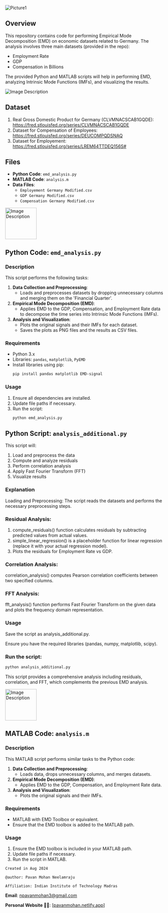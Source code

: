 ![Picture1](https://github.com/user-attachments/assets/7fc42212-6903-41ac-996b-895e09653c2a)

## Overview

This repository contains code for performing Empirical Mode Decomposition (EMD) on economic datasets related to Germany. The analysis involves three main datasets (provided in the repo):
- Employment Rate
- GDP
- Compensation in Billions

The provided Python and MATLAB scripts will help in performing EMD, analyzing Intrinsic Mode Functions (IMFs), and visualizing the results.

<img src="https://github.com/user-attachments/assets/4d88acf3-7439-4fb2-bc00-9973efe942bb" alt="Image Description" />

## Dataset

1.  Real Gross Domestic Product for Germany (CLVMNACSCAB1GQDE): https://fred.stlouisfed.org/series/CLVMNACSCAB1GQDE
2.  Dataset for Compensation of Employees: https://fred.stlouisfed.org/series/DEUCOMPQDSNAQ
3.  Dataset for Employement: https://fred.stlouisfed.org/series/LREM64TTDEQ156S#

## Files

- **Python Code**: `emd_analysis.py`
- **MATLAB Code**: `analysis.m`
- **Data Files**:
  - `Employement Germany Modified.csv`
  - `GDP Germany Modified.csv`
  - `Compensation Germany Modified.csv`

<img src="https://github.com/user-attachments/assets/d0bbce8c-7812-4a52-9f70-2cc44e779d00" alt="Image Description" width="100" />

## Python Code: `emd_analysis.py`

### Description
This script performs the following tasks:
1. **Data Collection and Preprocessing**: 
   - Loads and preprocesses datasets by dropping unnecessary columns and merging them on the 'Financial Quarter'.
2. **Empirical Mode Decomposition (EMD)**: 
   - Applies EMD to the GDP, Compensation, and Employment Rate data to decompose the time series into Intrinsic Mode Functions (IMFs).
3. **Analysis and Visualization**:
   - Plots the original signals and their IMFs for each dataset. 
   - Saves the plots as PNG files and the results as CSV files.

### Requirements
- Python 3.x
- Libraries: `pandas`, `matplotlib`, `PyEMD`
- Install libraries using pip:
  ```sh
  pip install pandas matplotlib EMD-signal
  ```

### Usage
1. Ensure all dependencies are installed.
2. Update file paths if necessary.
3. Run the script:
   ```sh
   python emd_analysis.py
   ```

## Python Script: `analysis_additional.py`

This script will:
1. Load and preprocess the data
2. Compute and analyze residuals
3. Perform correlation analysis
4. Apply Fast Fourier Transform (FFT)
5. Visualize results
   
### Explanation

Loading and Preprocessing: The script reads the datasets and performs the necessary preprocessing steps.

### Residual Analysis:

1. compute_residuals() function calculates residuals by subtracting predicted values from actual values.
2. simple_linear_regression() is a placeholder function for linear regression (replace it with your actual regression model).
3. Plots the residuals for Employment Rate vs GDP.

### Correlation Analysis:

correlation_analysis() computes Pearson correlation coefficients between two specified columns.

### FFT Analysis:

fft_analysis() function performs Fast Fourier Transform on the given data and plots the frequency domain representation.

### Usage

Save the script as analysis_additional.py.

Ensure you have the required libraries (pandas, numpy, matplotlib, scipy).

### Run the script:
  ```sh
python analysis_additional.py
  ```
This script provides a comprehensive analysis including residuals, correlation, and FFT, which complements the previous EMD analysis.

<img src="https://github.com/user-attachments/assets/17f51656-0151-4819-b111-879b180c8d94" alt="Image Description" width="100" />

## MATLAB Code: `analysis.m`

### Description
This MATLAB script performs similar tasks to the Python code:
1. **Data Collection and Preprocessing**:
   - Loads data, drops unnecessary columns, and merges datasets.
2. **Empirical Mode Decomposition (EMD)**:
   - Applies EMD to the GDP, Compensation, and Employment Rate data.
3. **Analysis and Visualization**:
   - Plots the original signals and their IMFs.

### Requirements
- MATLAB with EMD Toolbox or equivalent.
- Ensure that the EMD toolbox is added to the MATLAB path.

### Usage
1. Ensure the EMD toolbox is included in your MATLAB path.
2. Update file paths if necessary.
3. Run the script in MATLAB.

`Created in Aug 2024`

`@author: Pavan Mohan Neelamraju`

`Affiliation: Indian Institute of Technology Madras`

**Email**: npavanmohan3@gmail.com

**Personal Website 🔴🔵**: [[pavanmohan.netlify.app](https://pavanmohan.netlify.app/)]
